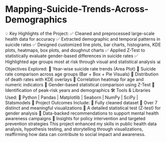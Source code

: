 # Mapping-Suicide-Trends-Across-Demographics
💡 Key Highlights of the Project:
 ✅ Cleaned and preprocessed large-scale health data for accuracy 
 ✅ Extracted demographic and temporal patterns in suicide rates 
 ✅ Designed customized line plots, bar charts, histograms, KDE plots, heatmaps, box plots, and doughnut charts 
 ✅ Applied Z-Test to statistically evaluate gender-based differences in suicide rates 
 ✅ Highlighted age groups most at risk through visual and statistical analysis
 📊 Objectives Explored: 
📌 Year-wise suicide rate trends (Area Plot) 
📌 Suicide rate comparison across age groups (Bar + Box + Pie Visuals)
📌 Distribution of death rates with KDE overlays 
📌 Correlation heatmap for age and numeric indicators 
📌 Gender-based statistical comparison using Z-Test 
📌 Identification of peak-risk years and demographics 🛠️ Tools & Libraries Used: 🔹 Python | Pandas | Matplotlib | Seaborn | NumPy | SciPy | Statsmodels 
📁 Project Outcomes Include: 
🔸 Fully cleaned dataset 
🔸 Over 7 distinct and meaningful visualizations 
🔸 A detailed statistical test (Z-test) for gender analysis 
🔸 Data-backed recommendations to support mental health awareness campaigns 
🔸 Insights for policy intervention and targeted prevention strategies 
This project enhanced my skills in public health data analysis, hypothesis testing, and storytelling through visualizations, reaffirming how data can contribute to social impact and awareness.
